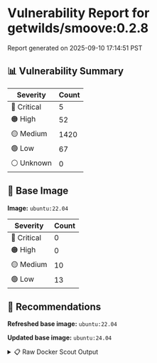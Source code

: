# Vulnerability Report for getwilds/smoove:0.2.8

Report generated on 2025-09-10 17:14:51 PST

## 📊 Vulnerability Summary

| Severity | Count |
|----------|-------|
| 🔴 Critical | 5 |
| 🟠 High | 52 |
| 🟡 Medium | 1420 |
| 🟢 Low | 67 |
| ⚪ Unknown | 0 |

## 🐳 Base Image

**Image:** `ubuntu:22.04`

| Severity | Count |
|----------|-------|
| 🔴 Critical | 0 |
| 🟠 High | 0 |
| 🟡 Medium | 10 |
| 🟢 Low | 13 |

## 🔄 Recommendations

**Refreshed base image:** `ubuntu:22.04`

**Updated base image:** `ubuntu:24.04`

<details>
<summary>📋 Raw Docker Scout Output</summary>

```text
Target               │  getwilds/smoove:0.2.8  │    5C    52H   1420M    67L   
    digest             │  9fa669bb0fdf                   │                               
  Base image           │  ubuntu:22.04                   │    0C     0H    10M    13L    
  Refreshed base image │  ubuntu:22.04                   │    0C     0H     3M    12L    
                       │                                 │                  -7     -1    
  Updated base image   │  ubuntu:24.04                   │    0C     0H     4M     5L    
                       │                                 │                  -6     -8    

What's next:
    View vulnerabilities → docker scout cves getwilds/smoove:0.2.8
    View base image update recommendations → docker scout recommendations getwilds/smoove:0.2.8
    Include policy results in your quickview by supplying an organization → docker scout quickview getwilds/smoove:0.2.8 --org <organization>
```
</details>
